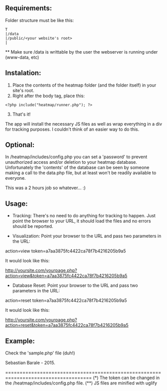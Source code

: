 Requirements:
------------

Folder structure must be like this:

```
T
|/data
|/public/<your website's root>
|
```
** Make sure /data is writtable by the user the webserver is running under (www-data, etc)

Instalation:
-----------

1) Place the contents of the heatmap folder (and the folder itself) in your site's root.
2) Right after the body tag, place this:

```
<?php include("heatmap/runner.php"); ?>
```

3) That's it!

The app will install the necessary JS files as well as wrap everything in a div for tracking purposes.
I couldn't think of an easier way to do this.

Optional:
--------

In /heatmap/includes/config.php you can set a 'password' to prevent unauthorized access and/or deletion to
your heatmap database. Unfortunately the 'contents' of the database can be seen by someone making a call
to the data.php file, but at least won't be readily available to everyone.

This was a 2 hours job so whatever... :)


Usage:
-----

- Tracking:
There's no need to do anything for tracking to happen. Just point the browser to your URL, it should load the files and no errors should be reported.

- Visualization:
Point your browser to the URL and pass two parameters in the URL:

action=view
token=a7aa3875fc4422ca78f7b4216205b9a5


It would look like this:

http://yoursite.com/yourpage.php?action=view&token=a7aa3875fc4422ca78f7b4216205b9a5



- Database Reset:
Point your browser to the URL and pass two parameters in the URL:

action=reset
token=a7aa3875fc4422ca78f7b4216205b9a5

It would look like this:

http://yoursite.com/yourpage.php?action=reset&token=a7aa3875fc4422ca78f7b4216205b9a5


Example:
-------

Check the 'sample.php' file (duh!)

Sebastian Barale - 2015.


====================================================================================
(*)  The token can be changed in the /heatmap/includes/config.php file.
(**) JS files are minified with uglify
